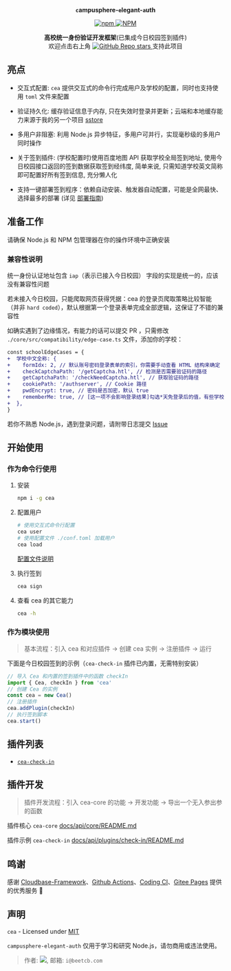 <strong><p align="center"><code>c</code>ampusphere-<code>e</code>legant-<code>a</code>uth</p></strong>

<p align="center">
 <a align="center" href="https://www.npmjs.com/package/cea">
    <img alt="npm" src="https://img.shields.io/npm/v/cea?style=social">
    <img alt="NPM" src="https://img.shields.io/npm/l/cea?style=social">
  </a>
</p>
  <p align="center">
  <strong>高校统一身份验证开发框架</strong>(已集成今日校园签到插件)
  <br>
  欢迎点击右上角   <a href="https://github.com/ceajs/cea">
    <img alt="GitHub Repo stars" src="https://img.shields.io/github/stars/ceajs/cea?style=social">
  </a> 支持此项目
  <p>
</p>

## 亮点

- 交互式配置: `cea` 提供交互式的命令行完成用户及学校的配置，同时也支持使用 `toml` 文件来配置

- 验证持久化: 缓存验证信息于内存, 只在失效时登录并更新；云端和本地缓存能力来源于我的另一个项目 [sstore](https://github.com/beetcb/sstore)

- 多用户非阻塞: 利用 Node.js 异步特征，多用户可并行，实现毫秒级的多用户同时操作

- 关于签到插件: (学校配置时)使用百度地图 API 获取学校全局签到地址, 使用今日校园接口返回的签到数据获取签到经纬度, 简单来说, 只需知道学校英文简称即可配置好所有签到信息, 充分懒人化

- 支持一键部署签到程序：依赖自动安装、触发器自动配置，可能是全网最快、选择最多的部署 (详见 [部署指南](./docs/deploy.md))

## 准备工作

请确保 Node.js 和 NPM 包管理器在你的操作环境中正确安装

### 兼容性说明

统一身份认证地址包含 `iap`（表示已接入今日校园） 字段的实现是统一的，应该没有兼容性问题

若未接入今日校园，只能爬取网页获得凭据：cea 的登录页爬取策略比较智能（并非 `hard coded`），默认根据第一个登录表单完成全部逻辑，这保证了不错的兼容性

如确实遇到了边缘情况，有能力的话可以提交 PR ，只需修改 `./core/src/compatibility/edge-case.ts` 文件，添加你的学校：

```diff
const schoolEdgeCases = {
+  学校中文全称: {
+    formIdx: 2, // 默认账号密码登录表单的索引，你需要手动查看 HTML 结构来确定
+    checkCaptchaPath: '/getCaptcha.htl', // 检测是否需要验证码的路径
+    getCaptchaPath: '/checkNeedCaptcha.htl', // 获取验证码的路径
+    cookiePath: '/authserver', // Cookie 路径
+    pwdEncrypt: true, // 密码是否加密，默认 true
+    rememberMe: true, // [这一项不会影响登录结果]勾选*天免登录后的值，有些学校可能是不同的字符，默认为 true，你需要手动查看登录请求来确定
+  },
}
```

若你不熟悉 Node.js，遇到登录问题，请附带日志提交 [Issue](https://github.com/beetcb/cea/issues/new/choose)

## 开始使用

### 作为命令行使用

1. 安装

   ```bash
   npm i -g cea
   ```

2. 配置用户

   ```bash
   # 使用交互式命令行配置
   cea user
   # 使用配置文件 ./conf.toml 加载用户
   cea load
   ```

   [配置文件说明](./docs/config.md)

3. 执行签到

   ```bash
   cea sign
   ```

4. 查看 cea 的其它能力

   ```bash
   cea -h
   ```

### 作为模块使用

> 基本流程：引入 cea 和对应插件 -> 创建 cea 实例 -> 注册插件 -> 运行

下面是今日校园签到的示例（`cea-check-in` 插件已内置，无需特别安装）

```ts
// 导入 Cea 和内置的签到插件中的函数 checkIn
import { Cea, checkIn } from 'cea'
// 创建 Cea 的实例
const cea = new Cea()
// 注册插件
cea.addPlugin(checkIn)
// 执行签到脚本
cea.start()
```

## 插件列表

- [`cea-check-in`](./docs/api/plugins/check-in/README.md)

## 插件开发

> 插件开发流程：引入 cea-core 的功能 -> 开发功能 -> 导出一个无入参出参的函数

插件核心 `cea-core` [docs/api/core/README.md](./docs/api/core/README.md)

插件示例 `cea-check-in` [docs/api/plugins/check-in/README.md](./docs/api/plugins/check-in/README.md)

## 鸣谢

感谢 [Cloudbase-Framework](https://github.com/Tencent/cloudbase-framework)、[Github Actions](https://github.com/actions)、[Coding CI](https://help.coding.net/docs/ci/intro.html)、[Gitee Pages](https://gitee.com/help/articles/4136) 提供的优秀服务 🎉

## 声明

`cea` - Licensed under [MIT](https://github.com/ceajs/cea/blob/master/LICENSE)

`campusphere-elegant-auth` 仅用于学习和研究 Node.js，请勿商用或违法使用。

> 作者: [<img src="https://img.shields.io/github/followers/beetcb?label=%40beetcb&style=social">](https://github.com/beetcb), 邮箱: `i@beetcb.com`
